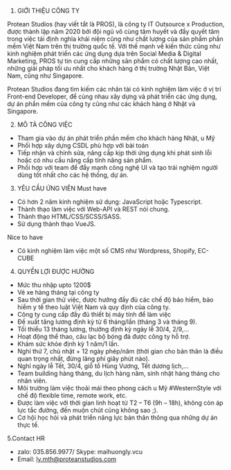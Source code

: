 1. GIỚI THIỆU CÔNG TY 


Protean Studios (hay viết tắt là PROS), là công ty IT Outsource x Production, được thành lập năm 2020 bởi đội ngũ vô cùng tâm huyết và đầy quyết tâm trong việc tái định nghĩa khái niệm cũng như chất lượng của sản phẩm phần mềm Việt Nam trên thị trường quốc tế.
Với thế mạnh về kiến thức cũng như kinh nghiệm phát triển các ứng dụng dựa trên Social Media & Digital Marketing, PROS tự tin cung cấp những sản phẩm có chất lượng cao nhất, những giải pháp tối ưu nhất cho khách hàng ở thị trường Nhật Bản, Việt Nam, cũng như Singapore.


Protean Studios đang tìm kiếm các nhân tài có kinh nghiệm làm việc ở vị trí Front-end Developer, để cùng nhau xây dựng và phát triển các ứng dụng, dự án phần mềm của công ty cũng như các khách hàng ở Nhật và Singapore.

2. MÔ TẢ CÔNG VIỆC
- Tham gia vào dự án phát triển phần mềm cho khách hàng Nhật,  u Mỹ
- Phối hợp xây dựng CSDL phù hợp với bài toán
- Tiếp nhận và chỉnh sửa, nâng cấp kịp thời ứng dụng khi phát sinh lỗi hoặc có nhu cầu nâng cấp tính năng sản phẩm.
- Phối hợp với team để đẩy mạnh công nghệ UI và tạo trải nghiệm người dùng tốt nhất cho các hệ thống, dự án.


3. YÊU CẦU ỨNG VIÊN
Must have
- Có hơn 2 năm kinh nghiệm sử dụng: JavaScript hoặc Typescript.
- Thành thạo làm việc với Web-API và REST nói chung.
- Thành thạo HTML/CSS/SCSS/SASS.
- Sử dụng thành thạo VueJS.


Nice to have
- Có kinh nghiệm làm việc một số CMS như Wordpress, Shopify, EC-CUBE
 
4. QUYỀN LỢI ĐƯỢC HƯỞNG
- Mức thu nhập upto 1200$
- Vé xe hàng tháng tại công ty 
- Sau thời gian thử việc, được hưởng đầy đủ các chế độ bảo hiểm, bảo hiểm y tế theo luật Việt Nam và quy định của công ty.
- Công ty cung cấp đầy đủ thiết bị máy tính để làm việc 
- Đề xuất tăng lương định kỳ từ 6 tháng/lần (tháng 3 và tháng 9).
- Tối thiểu 13 tháng lương, thưởng định kỳ ngày lễ 30/4, 2/9,...
- Hoạt động thể thao, câu lạc bộ bóng đá được công ty hỗ trợ.
- Khám sức khỏe định kỳ 1 năm/1 lần. 
- Nghỉ thứ 7, chủ nhật + 12 ngày phép/năm (thời gian cho bản thân là điều quan trọng nhất, đừng lãng phí giây phút nào).
- Nghỉ ngày lễ Tết, 30/4, giỗ tổ Hùng Vương, Tết dương lịch,...
- Team building hàng tháng, du lịch hàng năm, sinh nhật hàng tháng cho nhân viên.
- Môi trường làm việc thoải mái theo phong cách   u Mỹ #WesternStyle với chế độ flexible time, remote work, etc.
- Được làm việc với thời gian linh hoạt từ T2 – T6 (9h – 18h), không còn áp lực tắc đường, đến muộn chút cũng không sao ;).
- Cơ hội học hỏi và phát triển năng lực bản thân thông qua những dự án thực tế.

5.Contact HR
- zalo: 035.856.9977/ Skype: maihuongly.vcu 
- Email: ly.mth@proteanstudios.com





